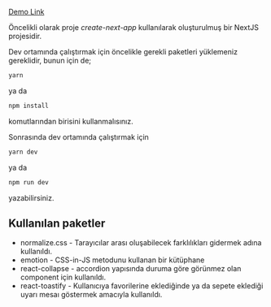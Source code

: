 [Demo Link](https://morhipo-case.vercel.app/)

Öncelikli olarak proje _create-next-app_ kullanılarak oluşturulmuş bir NextJS projesidir.

Dev ortamında çalıştırmak için öncelikle gerekli paketleri yüklemeniz gereklidir, bunun için de;

```bash
yarn
```

ya da

```bash
npm install
```

komutlarından birisini kullanmalısınız.

Sonrasında dev ortamında çalıştırmak için

```bash
yarn dev
```

ya da

```bash
npm run dev
```

yazabilirsiniz.

## Kullanılan paketler

- normalize.css - Tarayıcılar arası oluşabilecek farklılıkları gidermek adına kullanıldı.
- emotion - CSS-in-JS metodunu kullanan bir kütüphane
- react-collapse - accordion yapısında duruma göre görünmez olan component için kullanıldı.
- react-toastify - Kullanıcıya favorilerine eklediğinde ya da sepete eklediği uyarı mesaı göstermek amacıyla kullanıldı.
